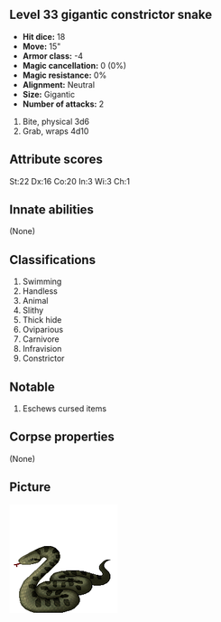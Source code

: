 ## Level 33 gigantic constrictor snake
- **Hit dice:** 18
- **Move:** 15"
- **Armor class:** -4
- **Magic cancellation:** 0 (0%)
- **Magic resistance:** 0%
- **Alignment:** Neutral
- **Size:** Gigantic
- **Number of attacks:** 2
1. Bite, physical 3d6
2. Grab, wraps 4d10
## Attribute scores
St:22 Dx:16 Co:20 In:3 Wi:3 Ch:1
## Innate abilities
(None)
## Classifications
1. Swimming
2. Handless
3. Animal
4. Slithy
5. Thick hide
6. Oviparious
7. Carnivore
8. Infravision
9. Constrictor
## Notable
1. Eschews cursed items
## Corpse properties
(None)
## Picture
![Giant anaconda](https://github.com/hyvanmielenpelit/GnollHackTileSet/blob/main/Monsters/giant_anaconda/giant_anaconda.png)

